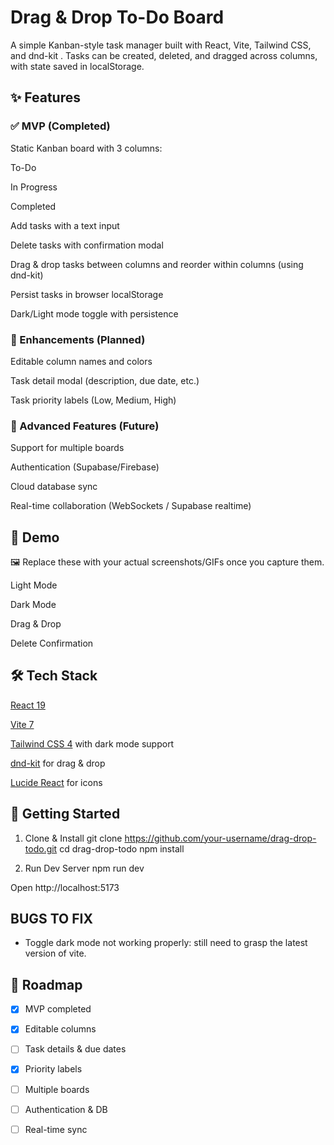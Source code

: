 # Drag & Drop To-Do Board

A simple Kanban-style task manager built with React, Vite, Tailwind CSS, and dnd-kit
.
Tasks can be created, deleted, and dragged across columns, with state saved in localStorage.

## ✨ Features

### ✅ MVP (Completed)

Static Kanban board with 3 columns:

To-Do

In Progress

Completed

Add tasks with a text input

Delete tasks with confirmation modal

Drag & drop tasks between columns and reorder within columns (using dnd-kit)

Persist tasks in browser localStorage

Dark/Light mode toggle with persistence

### 🚧 Enhancements (Planned)

Editable column names and colors

Task detail modal (description, due date, etc.)

Task priority labels (Low, Medium, High)

### 🔮 Advanced Features (Future)

Support for multiple boards

Authentication (Supabase/Firebase)

Cloud database sync

Real-time collaboration (WebSockets / Supabase realtime)

## 🎥 Demo

🖼️ Replace these with your actual screenshots/GIFs once you capture them.

Light Mode

Dark Mode

Drag & Drop

Delete Confirmation

## 🛠️ Tech Stack

[React 19](www.react.dev)

[Vite 7](https://vite.dev/blog/announcing-vite7)

[Tailwind CSS 4](www.tailwindcss.com) with dark mode support

[dnd-kit](https://dndkit.com/) for drag & drop

[Lucide React](https://lucide.dev/guide/packages/lucide-react) for icons

## 🚀 Getting Started

1. Clone & Install
   git clone https://github.com/your-username/drag-drop-todo.git
   cd drag-drop-todo
   npm install

2. Run Dev Server
   npm run dev

Open http://localhost:5173

## BUGS TO FIX

- Toggle dark mode not working properly: still need to grasp the latest version of vite.

## 📌 Roadmap

- [x] MVP completed

- [x] Editable columns

- [ ] Task details & due dates

- [x] Priority labels

- [ ] Multiple boards

- [ ] Authentication & DB

- [ ] Real-time sync
